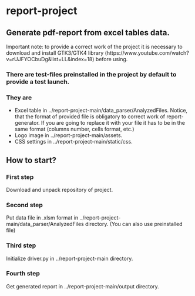 # report-project
<h2>Generate pdf-report from excel tables data.</h2>
<p>Important note: to provide a correct work of the project it is necessary to download and install GTK3/GTK4 library (https://www.youtube.com/watch?v=rUJFYOCbuDg&list=LL&index=18) before using.</p>
<h3>There are test-files preinstalled in the project by default to provide a test launch.</h3>
<h3>They are</h3>
<ul> 
  <li>Excel table in ../report-project-main/data_parser/AnalyzedFiles. Notice, that the format of provided file is obligatory to correct work of report-generator. If you are going to replace it with your file it has to be in the same format (columns number, cells format, etc.)</li>
  <li>Logo image in ../report-project-main/assets.</li>
  <li>CSS settings in ../report-project-main/static/css.</li>
</ul>

<h2>How to start?</h2>
<h3>First step</h3>
<p>Download and unpack repository of project.</p>
<h3>Second step</h3>
<p>Put data file in .xlsm format in ../report-project-main/data_parser/AnalyzedFiles directory. (You can also use preinstalled file)</p>
<h3>Third step</h3>
<p>Initialize driver.py in ../report-project-main directory.</p>
<h3>Fourth step</h3>
<p>Get generated report in ../report-project-main/output directory.</p>
